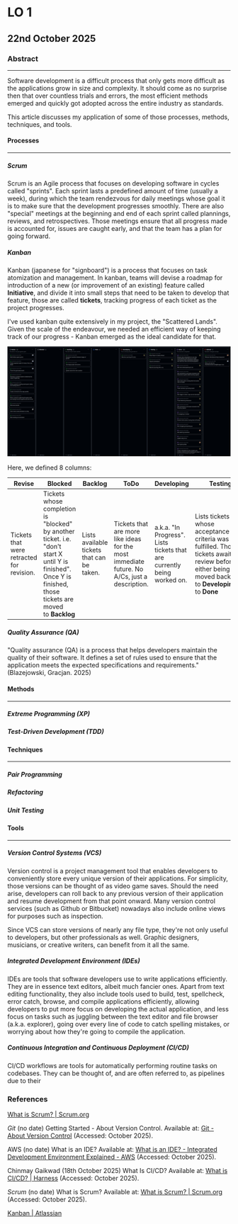 # LO 1

## 22nd October 2025

### Abstract

---

Software development is a difficult process that only gets more difficult as the applications grow in size and complexity. It should come as no surprise then that over countless trials and errors, the most efficient methods emerged and quickly got adopted across the entire industry as standards.

This article discusses my application of some of those processes, methods, techniques, and tools.

#### Processes

---

##### Scrum

Scrum is an Agile process that focuses on developing software in cycles called "sprints". Each sprint lasts a predefined amount of time (usually a week), during which the team rendezvous for daily meetings whose goal it is to make sure that the development progresses smoothly. There are also "special" meetings at the beginning and end of each sprint called plannings, reviews, and retrospectives. Those meetings ensure that all progress made is accounted for, issues are caught early, and that the team has a plan for going forward.



##### Kanban

Kanban (japanese for "signboard") is a process that focuses on task atomization and management. In kanban, teams will devise a roadmap for introduction of a new (or improvement of an existing) feature called **Initiative**, and divide it into small steps  that need to be taken to develop that feature, those are called **tickets**, tracking progress of each ticket as the project progresses.

I've used kanban quite extensively in my project, the "Scattered Lands". Given the scale of the endeavour, we needed an efficient way of keeping track of our progress - Kanban emerged as the ideal candidate for that. 

![](assets/2025-10-23-22-39-10-image.png)

Here, we defined 8 columns: 

| **Revise**                                | **Blocked**                                                                                                                                                   | **Backlog**                                | **ToDo**                                                                                     | **Developing**                                                          | **Testing**                                                                                                                                        | **Done**                                                                                                                                   | **Deleted**                                                                                                         |
| ----------------------------------------- | ------------------------------------------------------------------------------------------------------------------------------------------------------------- | ------------------------------------------ | -------------------------------------------------------------------------------------------- | ----------------------------------------------------------------------- | -------------------------------------------------------------------------------------------------------------------------------------------------- | ------------------------------------------------------------------------------------------------------------------------------------------ | ------------------------------------------------------------------------------------------------------------------- |
| Tickets that were retracted for revision. | Tickets whose completion is "blocked" by another ticket. i.e. "don't start X until Y is finished". Once Y is finished, those tickets are moved to **Backlog** | Lists available tickets that can be taken. | Tickets that are more like ideas for the most immediate future. No A/Cs, just a description. | a.k.a. "In Progress". Lists tickets that are currently being worked on. | Lists tickets whose acceptance criteria was fulfilled. Those tickets await review before either being moved back to **Developing**, or to **Done** | Completed tickets. Those tickets'  branches were merged into dev. Keeping them here allows us to catalogue pairs of branches and features. | Tickets that were rejected for whatever reason. Listing them here allows us to reevaluate those ideas at any point. |





##### Quality Assurance (QA)

"Quality assurance (QA) is a process that helps developers maintain the quality of their software. It defines a set of rules used to ensure that the application meets the expected specifications and requirements." (Blazejowski, Gracjan. 2025)

#### Methods

---

##### Extreme Programming (XP)

##### Test-Driven Development (TDD)

#### Techniques

---

##### Pair Programming

##### Refactoring

##### Unit Testing

#### Tools

---

##### Version Control Systems (VCS)

Version control is a project management tool that enables developers to conveniently store every unique version of their applications. For simplicity, those versions can be thought of as video game saves. Should the need arise, developers can roll back to any previous version of their application and resume development from that point onward. Many version control services (such as Github or Bitbucket) nowadays also include online views for purposes such as inspection.

Since VCS can store versions of nearly any file type, they're not only useful to developers, but other professionals as well. Graphic designers, musicians, or creative writers, can benefit from it all the same.





##### Integrated Development Environment (IDEs)

IDEs are tools that software developers use to write applications efficiently. They are in essence text editors, albeit much fancier ones. Apart from text editing functionality, they also include tools used to build, test, spellcheck, error catch, browse, and compile applications efficiently, allowing developers to put more focus on developing the actual application, and less focus on tasks such as juggling between the text editor and file browser (a.k.a. explorer), going over every line of code to catch spelling mistakes, or worrying about how they're going to compile the application.





##### Continuous Integration and Continuous Deployment (CI/CD)

CI/CD workflows are tools for automatically performing routine tasks on codebases. They can be thought of, and are often referred to, as pipelines due to their 



### References

[What is Scrum? | Scrum.org](https://www.scrum.org/resources/what-scrum-module)



*Git* (no date) Getting Started - About Version Control. Available at: [Git - About Version Control](https://git-scm.com/book/ms/v2/Getting-Started-About-Version-Control)  (Accessed: October 2025).

AWS (no date) What is an IDE? Available at: [What is an IDE? - Integrated Development Environment Explained - AWS](https://aws.amazon.com/what-is/ide/) (Accessed: October 2025).

Chinmay Gaikwad (18th October 2025) What Is CI/CD? Available at: [What is CI/CD? | Harness](https://www.harness.io/harness-devops-academy/what-is-ci-cd) (Accessed: October 2025).

*Scrum* (no date) What is Scrum? Available at: [What is Scrum? | Scrum.org](https://www.scrum.org/resources/what-scrum-module) (Accessed: October 2025).

[Kanban | Atlassian](https://www.atlassian.com/agile/kanban)
